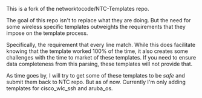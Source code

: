 This is a fork of the networktocode/NTC-Templates repo.

The goal of this repo isn't to replace what they are doing.  But the need for some wireless specific templates outweights the requirements that they impose on the template process.

Specifically, the requirement that every line match.  While this does facilitate knowing that the template worked 100% of the time, it also creates some challenges with the time to market of these templates.  If you need to ensure data completeness from this parsing, these templates will not provide that.

As time goes by, I will try to get some of these templates to be *safe* and submit them back to NTC repo.  But as of now.  Currently I'm only adding templates for cisco_wlc_ssh and aruba_os.
